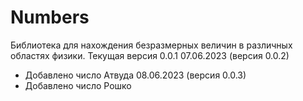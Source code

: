 # Numbers
Библиотека для нахождения безразмерных величин в различных областях физики.
Текущая версия 0.0.1
07.06.2023 (версия 0.0.2)
- Добавлено число Атвуда
08.06.2023 (версия 0.0.3)
- Добавлено число Рошко
